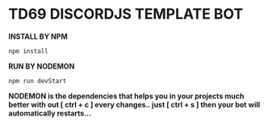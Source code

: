 # TD69 DISCORDJS TEMPLATE BOT

**INSTALL BY NPM**
```
npm install
```

**RUN BY NODEMON**
```
npm run devStart
```

**NODEMON is the dependencies that helps you in your projects much better with out [ ctrl + c ] every changes.. just [ ctrl + s ] then your bot will automatically restarts...**
